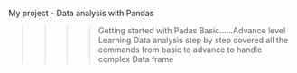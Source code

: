 My project - Data analysis with Pandas
>>>>Getting started with Padas Basic......Advance level
>>>>Learning Data analysis step by step
>>>>covered all the commands from basic to advance to handle complex Data frame
